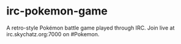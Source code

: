 # irc-pokemon-game
A retro-style Pokémon battle game played through IRC. Join live at irc.skychatz.org:7000 on #Pokemon.
